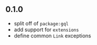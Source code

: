 ## 0.1.0

- split off of `package:gql`
- add support for `extensions`
- define common `Link` exceptions
